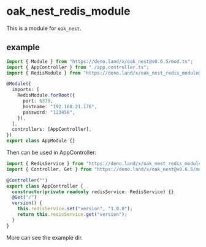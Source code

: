 # oak_nest_redis_module

This is a module for `oak_nest`.

## example

```typescript
import { Module } from "https://deno.land/x/oak_nest@v0.6.5/mod.ts";
import { AppController } from "./app.controller.ts";
import { RedisModule } from "https://deno.land/x/oak_nest_redis_module@v0.0.0/mod.ts";

@Module({
  imports: [
    RedisModule.forRoot({
      port: 6379,
      hostname: "192.168.21.176",
      password: "123456",
    }),
  ],
  controllers: [AppController],
})
export class AppModule {}
```

Then can be used in AppController:

```ts
import { RedisService } from "https://deno.land/x/oak_nest_redis_module@v0.0.0/mod.ts";
import { Controller, Get } from "https://deno.land/x/oak_nest@v0.6.5/mod.ts";

@Controller("")
export class AppController {
  constructor(private readonly redisService: RedisService) {}
  @Get("/")
  version() {
    this.redisService.set("version", "1.0.0");
    return this.redisService.get("version");
  }
}
```

More can see the example dir.
